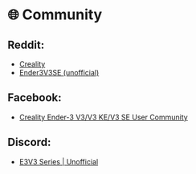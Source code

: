 # 🌐 Community

## Reddit:

* [Creality](https://www.reddit.com/r/Creality/)
* [Ender3V3SE (unofficial)](https://www.reddit.com/r/Ender3V3SE/)

## Facebook:

* [Creality Ender-3 V3/V3 KE/V3 SE User Community](https://www.facebook.com/groups/347538964267031)

## Discord:

* [E3V3 Series | Unofficial](https://discord.gg/gYyN3zJEW6)

